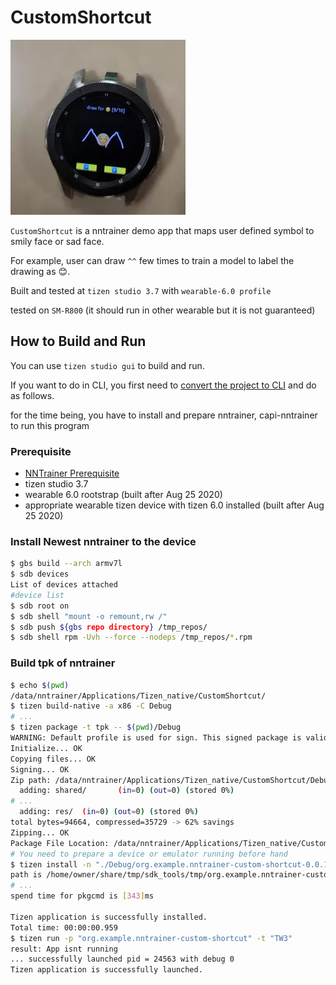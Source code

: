 # CustomShortcut

![DemoFootage](/docs/images/customshortcut.webp)

`CustomShortcut` is a nntrainer demo app that maps user defined symbol to smily face or sad face.

For example, user can draw `^^` few times to train a model to label the drawing as 😊.

Built and tested at `tizen studio 3.7` with `wearable-6.0 profile`

tested on `SM-R800` (it should run in other wearable but it is not guaranteed)

## How to Build and Run

You can use `tizen studio gui` to build and run.

If you want to do in CLI, you first need to [convert the project to CLI](https://developer.tizen.org/ko/development/tizen-studio/native-tools/cli/converting-projects-cli) and do as follows.

for the time being, you have to install and prepare nntrainer, capi-nntrainer to run this program

### Prerequisite

- [NNTrainer Prerequisite](https://github.com/nnstreamer/nntrainer#prerequisites)
- tizen studio 3.7
- wearable 6.0 rootstrap (built after Aug 25 2020)
- appropriate wearable tizen device with tizen 6.0 installed (built after Aug 25 2020)

### Install Newest nntrainer to the device

```bash
$ gbs build --arch armv7l
$ sdb devices
List of devices attached
#device list
$ sdb root on
$ sdb shell "mount -o remount,rw /"
$ sdb push ${gbs repo directory} /tmp_repos/
$ sdb shell rpm -Uvh --force --nodeps /tmp_repos/*.rpm
```

### Build tpk of nntrainer

```bash
$ echo $(pwd)
/data/nntrainer/Applications/Tizen_native/CustomShortcut/
$ tizen build-native -a x86 -C Debug
# ...
$ tizen package -t tpk -- $(pwd)/Debug
WARNING: Default profile is used for sign. This signed package is valid for emulator test only.
Initialize... OK
Copying files... OK
Signing... OK
Zip path: /data/nntrainer/Applications/Tizen_native/CustomShortcut/Debug/org.example.nntrainer-custom-shortcut-0.0.1-x86.tpk
  adding: shared/       (in=0) (out=0) (stored 0%)
# ...
  adding: res/  (in=0) (out=0) (stored 0%)
total bytes=94664, compressed=35729 -> 62% savings
Zipping... OK
Package File Location: /data/nntrainer/Applications/Tizen_native/CustomShortcut/Debug/org.example.nntrainer-custom-shortcut-0.0.1-x86.tpk
# You need to prepare a device or emulator running before hand
$ tizen install -n "./Debug/org.example.nntrainer-custom-shortcut-0.0.1-x86.tpk" -t "TW3"
path is /home/owner/share/tmp/sdk_tools/tmp/org.example.nntrainer-custom-shortcut-0.0.1.tpk
# ...
spend time for pkgcmd is [343]ms

Tizen application is successfully installed.
Total time: 00:00:00.959
$ tizen run -p "org.example.nntrainer-custom-shortcut" -t "TW3"
result: App isnt running
... successfully launched pid = 24563 with debug 0
Tizen application is successfully launched.
```


